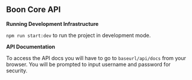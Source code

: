 ## Boon Core API


**Running Development Infrastructure**

`npm run start:dev` to run the project in development mode. 

**API Documentation**

To access the API docs you will have to go to `baseurl/api/docs` from your browser. You will be prompted to input username and password for security. 
